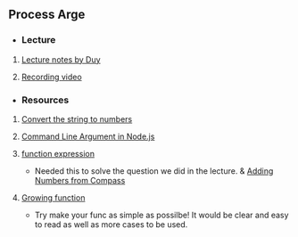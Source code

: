 ## Process Arge

* ### Lecture

1. [Lecture notes by Duy](https://github.com/Lala0419/lhl-lectures/blob/master/flex-eve-2023-03-20/m01w01/sum.js)

3. [Recording video](https://vimeo.com/811638920/db20c49f8a)



* ### Resources

1. [Convert the string to numbers](https://developer.mozilla.org/en-US/docs/Web/JavaScript/Reference/Global_Objects/Number#Convert_numeric_strings_to_numbers)

1. [Command Line Argument in Node.js](https://stackabuse.com/command-line-arguments-in-node-js/)

3. [function expression](https://developer.mozilla.org/en-US/docs/Web/JavaScript/Reference/Operators/function)
   * Needed this to solve the question we did in the lecture. & [Adding Numbers from Compass](https://flex-web.compass.lighthouselabs.ca/workbooks/flex-m01w1/activities/147?journey_step=29)

4. [Growing function](https://eloquentjavascript.net/03_functions.html#h_eVDWIAuyBK)
   * Try make your func as simple as possilbe! It would be clear and easy to read as well as more cases to be used.